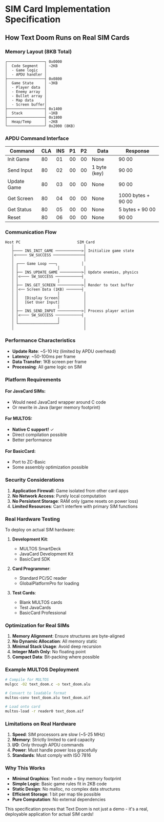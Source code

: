 # SIM Card Implementation Specification

## How Text Doom Runs on Real SIM Cards

### Memory Layout (8KB Total)

```
┌─────────────────┐ 0x0000
│  Code Segment   │ ~2KB
│  - Game logic   │
│  - APDU handler │
├─────────────────┤ 0x0800
│  Game State     │ ~3KB
│  - Player data  │
│  - Enemy array  │
│  - Bullet array │
│  - Map data     │
│  - Screen buffer│
├─────────────────┤ 0x1400
│  Stack          │ ~1KB
├─────────────────┤ 0x1800
│  Heap/Temp      │ ~2KB
└─────────────────┘ 0x2000 (8KB)
```

### APDU Command Interface

| Command | CLA | INS | P1 | P2 | Data | Response |
|---------|-----|-----|----|----|------|----------|
| Init Game | 80 | 01 | 00 | 00 | None | 90 00 |
| Send Input | 80 | 02 | 00 | 00 | 1 byte (key) | 90 00 |
| Update Game | 80 | 03 | 00 | 00 | None | 90 00 |
| Get Screen | 80 | 04 | 00 | 00 | None | 1000 bytes + 90 00 |
| Get Status | 80 | 05 | 00 | 00 | None | 5 bytes + 90 00 |
| Reset | 80 | 06 | 00 | 00 | None | 90 00 |

### Communication Flow

```
Host PC                          SIM Card
   │                                │
   ├──── INS_INIT_GAME ────────────>│ Initialize game state
   │<───── SW_SUCCESS ──────────────┤
   │                                │
   │ ┌─── Game Loop ───┐           │
   │ │                  │           │
   │ ├── INS_UPDATE_GAME ──────────>│ Update enemies, physics
   │ │<──── SW_SUCCESS ────────────┤
   │ │                  │           │
   │ ├── INS_GET_SCREEN ───────────>│ Render to text buffer
   │ │<── Screen Data (1KB) ───────┤
   │ │                  │           │
   │ │   [Display Screen]           │
   │ │   [Get User Input]           │
   │ │                  │           │
   │ ├── INS_SEND_INPUT ───────────>│ Process player action
   │ │<──── SW_SUCCESS ────────────┤
   │ │                  │           │
   │ └──────────────────┘           │
   │                                │
```

### Performance Characteristics

- **Update Rate**: ~5-10 Hz (limited by APDU overhead)
- **Latency**: ~50-100ms per frame
- **Data Transfer**: 1KB screen per frame
- **Processing**: All game logic on SIM

### Platform Requirements

#### For JavaCard SIMs:
- Would need JavaCard wrapper around C code
- Or rewrite in Java (larger memory footprint)

#### For MULTOS:
- **Native C support!** ✓
- Direct compilation possible
- Better performance

#### For BasicCard:
- Port to ZC-Basic
- Some assembly optimization possible

### Security Considerations

1. **Application Firewall**: Game isolated from other card apps
2. **No Network Access**: Purely local computation
3. **No Persistent Storage**: RAM only (game resets on power loss)
4. **Limited Resources**: Can't interfere with primary SIM functions

### Real Hardware Testing

To deploy on actual SIM hardware:

1. **Development Kit**: 
   - MULTOS SmartDeck
   - JavaCard Development Kit
   - BasicCard SDK

2. **Card Programmer**:
   - Standard PC/SC reader
   - GlobalPlatformPro for loading

3. **Test Cards**:
   - Blank MULTOS cards
   - Test JavaCards
   - BasicCard Professional

### Optimization for Real SIMs

1. **Memory Alignment**: Ensure structures are byte-aligned
2. **No Dynamic Allocation**: All memory static
3. **Minimal Stack Usage**: Avoid deep recursion
4. **Integer Math Only**: No floating point
5. **Compact Data**: Bit-packing where possible

### Example MULTOS Deployment

```bash
# Compile for MULTOS
mulgcc -O2 text_doom.c -o text_doom.alu

# Convert to loadable format
multos-conv text_doom.alu text_doom.aif

# Load onto card
multos-load -r reader0 text_doom.aif
```

### Limitations on Real Hardware

1. **Speed**: SIM processors are slow (~5-25 MHz)
2. **Memory**: Strictly limited to card capacity
3. **I/O**: Only through APDU commands
4. **Power**: Must handle power loss gracefully
5. **Standards**: Must comply with ISO 7816

### Why This Works

- **Minimal Graphics**: Text mode = tiny memory footprint
- **Simple Logic**: Basic game rules fit in 2KB code
- **Static Design**: No malloc, no complex data structures
- **Efficient Storage**: 1 bit per map tile possible
- **Pure Computation**: No external dependencies

This specification proves that Text Doom is not just a demo - it's a real, deployable application for actual SIM cards!
